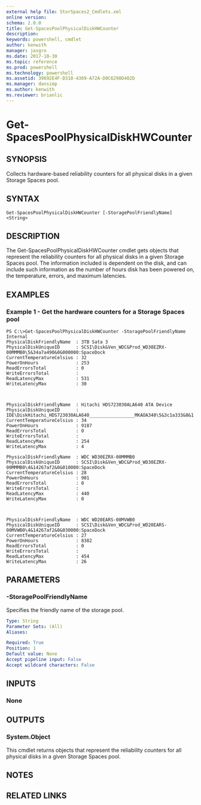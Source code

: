```yaml
---
external help file: StorSpaces2_Cmdlets.xml
online version: 
schema: 2.0.0
title: Get-SpacesPoolPhysicalDiskHWCounter
description: 
keywords: powershell, cmdlet
author: kenwith
manager: jasgro
ms.date: 2017-10-30
ms.topic: reference
ms.prod: powershell
ms.technology: powershell
ms.assetid: 39692E4F-D318-4369-A72A-D0C6290D402D
ms.manager: dansimp
ms.author: kenwith
ms.reviewer: brianlic
---
```


# Get-SpacesPoolPhysicalDiskHWCounter

## SYNOPSIS
Collects hardware-based reliability counters for all physical disks in a given Storage Spaces pool.

## SYNTAX

```
Get-SpacesPoolPhysicalDiskHWCounter [-StoragePoolFriendlyName] <String>
```

## DESCRIPTION
The Get-SpacesPoolPhysicalDiskHWCounter cmdlet gets objects that represent the reliability counters for all physical disks in a given Storage Spaces pool.
The information included is dependent on the disk, and can include such information as the number of hours disk has been powered on, the temperature, errors, and maximum latencies.

## EXAMPLES

### Example 1 - Get the hardware counters for a Storage Spaces pool
```
PS C:\>Get-SpacesPoolPhysicalDiskHWCounter -StoragePoolFriendlyName Internal
PhysicalDiskFriendlyName  : 3TB Sata 3
PhysicalDiskUniqueID      : SCSI\Disk&Ven_WDC&Prod_WD30EZRX-00MMMB0\5&34a7a490&0&000000:SpaceDock
CurrentTemperatureCelsius : 32
PowerOnHours              : 253
ReadErrorsTotal           : 0
WriteErrorsTotal          :
ReadLatencyMax            : 531
WriteLatencyMax           : 30



PhysicalDiskFriendlyName  : Hitachi HDS723030ALA640 ATA Device
PhysicalDiskUniqueID      : IDE\DiskHitachi_HDS723030ALA640_________________MKAOA340\5&3c1a333&0&1.0.0:SpaceDock
CurrentTemperatureCelsius : 34
PowerOnHours              : 9187
ReadErrorsTotal           : 0
WriteErrorsTotal          :
ReadLatencyMax            : 254
WriteLatencyMax           : 4

PhysicalDiskFriendlyName  : WDC WD30EZRX-00MMMB0
PhysicalDiskUniqueID      : SCSI\Disk&Ven_WDC&Prod_WD30EZRX-00MMMB0\4&14267af2&0&010000:SpaceDock
CurrentTemperatureCelsius : 28
PowerOnHours              : 901
ReadErrorsTotal           : 0
WriteErrorsTotal          :
ReadLatencyMax            : 440
WriteLatencyMax           : 0



PhysicalDiskFriendlyName  : WDC WD20EARS-00MVWB0
PhysicalDiskUniqueID      : SCSI\Disk&Ven_WDC&Prod_WD20EARS-00MVWB0\4&14267af2&0&030000:SpaceDock
CurrentTemperatureCelsius : 27
PowerOnHours              : 8382
ReadErrorsTotal           : 0
WriteErrorsTotal          :
ReadLatencyMax            : 454
WriteLatencyMax           : 26
```

## PARAMETERS

### -StoragePoolFriendlyName
Specifies the friendly name of the storage pool.

```yaml
Type: String
Parameter Sets: (All)
Aliases: 

Required: True
Position: 1
Default value: None
Accept pipeline input: False
Accept wildcard characters: False
```

## INPUTS

### None

## OUTPUTS

### System.Object
This cmdlet returns objects that represent the reliability counters for all physical disks in a given Storage Spaces pool.

## NOTES

## RELATED LINKS

